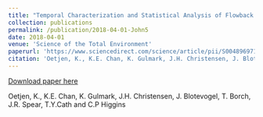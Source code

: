 ```yaml
---
title: "Temporal Characterization and Statistical Analysis of Flowback and Produced Waters and Their Potential for Reuse"
collection: publications
permalink: /publication/2018-04-01-John5
date: 2018-04-01
venue: 'Science of the Total Environment'
paperurl: 'https://www.sciencedirect.com/science/article/pii/S0048969717331364?via%3Dihub'
citation: 'Oetjen, K., K.E. Chan, K. Gulmark, J.H. Christensen, J. Blotevogel, T. Borch, J.R. Spear, T.Y.Cath and C.P Higgins'
---
```


<a href='https://www.sciencedirect.com/science/article/pii/S0048969717331364?via%3Dihub'>Download paper here</a>

 Oetjen, K., K.E. Chan, K. Gulmark, J.H. Christensen, J. Blotevogel, T. Borch, J.R. Spear, T.Y.Cath and C.P Higgins
